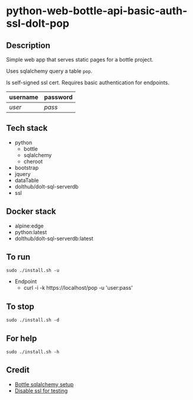# python-web-bottle-api-basic-auth-ssl-dolt-pop

## Description
Simple web app that serves static pages
for a bottle project.

Uses sqlalchemy query a table `pop`.

Is self-signed ssl cert.
Requires basic authentication for endpoints.

| username | password |
| ------- | -------- |
| *user* | *pass* |

## Tech stack
- python
  - bottle
  - sqlalchemy
  - cheroot
- bootstrap
- jquery
- dataTable
- dolthub/dolt-sql-serverdb
- ssl

## Docker stack
- alpine:edge
- python:latest
- dolthub/dolt-sql-serverdb:latest

## To run
`sudo ./install.sh -u`
- Endpoint
  - curl -i -k https://localhost/pop -u 'user:pass'

## To stop
`sudo ./install.sh -d`

## For help
`sudo ./install.sh -h`

## Credit
- [Bottle sqlalchemy setup](https://github.com/iurisilvio/bottle-sqlalchemy/blob/master/examples/basic.py)
- [Disable ssl for testing](https://stackoverflow.com/questions/23013220/max-retries-exceeded-with-url-in-requests)